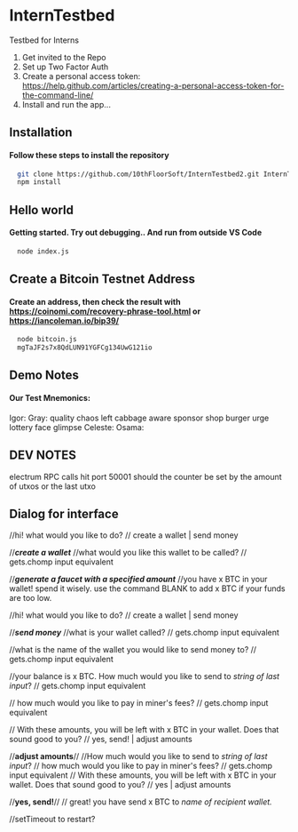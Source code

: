 # InternTestbed
Testbed for Interns

1. Get invited to the Repo
2. Set up Two Factor Auth
3. Create a personal access token: https://help.github.com/articles/creating-a-personal-access-token-for-the-command-line/
4. Install and run the app...

## Installation 
#### Follow these steps to install the repository
``` bash
  git clone https://github.com/10thFloorSoft/InternTestbed2.git InternTestbed2
  npm install
```

## Hello world
#### Getting started.  Try out debugging.. And run from outside VS Code
``` bash
  node index.js
```

## Create a Bitcoin Testnet Address
#### Create an address, then check the result with https://coinomi.com/recovery-phrase-tool.html or https://iancoleman.io/bip39/ 
``` bash
  node bitcoin.js
  mgTaJF2s7x8QdLUN91YGFCg134UwG121io
```
## Demo Notes
#### Our Test Mnemonics:
  Igor:
  Gray: quality chaos left cabbage aware sponsor shop burger urge lottery face glimpse
  Celeste:
  Osama:



## DEV NOTES
electrum RPC calls hit port 50001
should the counter be set by the amount of utxos or the last utxo 

## Dialog for interface 
//hi! what would you like to do?
// create a wallet  |  send money

//***create a wallet***
//what would you like this wallet to be called?
// gets.chomp input equivalent 

//***generate a faucet with a specified amount***
//you have x BTC in your wallet! spend it wisely. use the command BLANK to add x BTC if your funds are too low.

//hi! what would you like to do?
// create a wallet  |  send money

//***send money***
//what is your wallet called?
// gets.chomp input equivalent

//what is the name of the wallet you would like to send money to?
// gets.chomp input equivalent

//your balance is x BTC. How much would you like to send to *string of last input*?
// gets.chomp input equivalent

// how much would you like to pay in miner's fees?
// gets.chomp input equivalent

// With these amounts, you will be left with x BTC in your wallet. Does that sound good to you?
// yes, send!  |  adjust amounts

//**adjust amounts**//
//How much would you like to send to *string of last input*?
// how much would you like to pay in miner's fees?
// gets.chomp input equivalent
// With these amounts, you will be left with x BTC in your wallet. Does that sound good to you?
// yes  |  adjust amounts

//**yes, send!**//
// great! you have send x BTC to *name of recipient wallet.*

//setTimeout to restart?